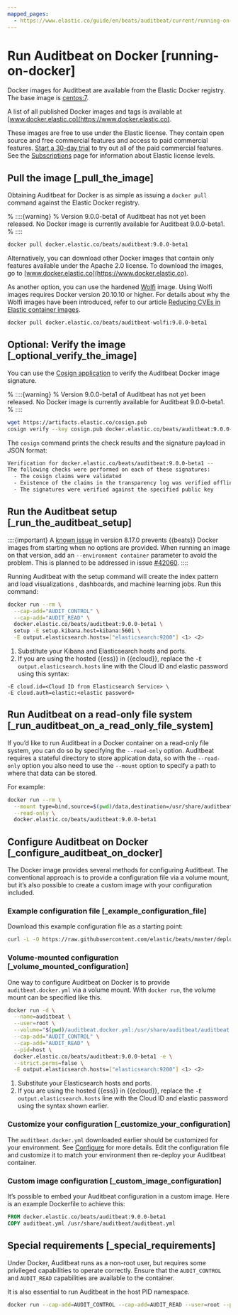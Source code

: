 ```yaml
---
mapped_pages:
  - https://www.elastic.co/guide/en/beats/auditbeat/current/running-on-docker.html
---
```


# Run Auditbeat on Docker [running-on-docker]

Docker images for Auditbeat are available from the Elastic Docker registry. The base image is [centos:7](https://hub.docker.com/_/centos/).

A list of all published Docker images and tags is available at [www.docker.elastic.co](https://www.docker.elastic.co).

These images are free to use under the Elastic license. They contain open source and free commercial features and access to paid commercial features. [Start a 30-day trial](docs-content://deploy-manage/license/manage-your-license-in-self-managed-cluster.md) to try out all of the paid commercial features. See the [Subscriptions](https://www.elastic.co/subscriptions) page for information about Elastic license levels.

## Pull the image [_pull_the_image]

Obtaining Auditbeat for Docker is as simple as issuing a `docker pull` command against the Elastic Docker registry.

% ::::{warning}
% Version 9.0.0-beta1 of Auditbeat has not yet been released. No Docker image is currently available for Auditbeat 9.0.0-beta1.
% ::::


```sh
docker pull docker.elastic.co/beats/auditbeat:9.0.0-beta1
```

Alternatively, you can download other Docker images that contain only features available under the Apache 2.0 license. To download the images, go to [www.docker.elastic.co](https://www.docker.elastic.co).

As another option, you can use the hardened [Wolfi](https://wolfi.dev/) image. Using Wolfi images requires Docker version 20.10.10 or higher. For details about why the Wolfi images have been introduced, refer to our article [Reducing CVEs in Elastic container images](https://www.elastic.co/blog/reducing-cves-in-elastic-container-images).

```bash
docker pull docker.elastic.co/beats/auditbeat-wolfi:9.0.0-beta1
```


## Optional: Verify the image [_optional_verify_the_image]

You can use the [Cosign application](https://docs.sigstore.dev/cosign/installation/) to verify the Auditbeat Docker image signature.

% ::::{warning}
% Version 9.0.0-beta1 of Auditbeat has not yet been released. No Docker image is currently available for Auditbeat 9.0.0-beta1.
% ::::


```sh
wget https://artifacts.elastic.co/cosign.pub
cosign verify --key cosign.pub docker.elastic.co/beats/auditbeat:9.0.0-beta1
```

The `cosign` command prints the check results and the signature payload in JSON format:

```sh
Verification for docker.elastic.co/beats/auditbeat:9.0.0-beta1 --
The following checks were performed on each of these signatures:
  - The cosign claims were validated
  - Existence of the claims in the transparency log was verified offline
  - The signatures were verified against the specified public key
```


## Run the Auditbeat setup [_run_the_auditbeat_setup]

::::{important}
A [known issue](https://github.com/elastic/beats/issues/42038) in version 8.17.0 prevents {{beats}} Docker images from starting when no options are provided. When running an image on that version, add an `--environment container` parameter to avoid the problem. This is planned to be addressed in issue [#42060](https://github.com/elastic/beats/pull/42060).
::::


Running Auditbeat with the setup command will create the index pattern and load visualizations , dashboards, and machine learning jobs.  Run this command:

```sh
docker run --rm \
  --cap-add="AUDIT_CONTROL" \
  --cap-add="AUDIT_READ" \
  docker.elastic.co/beats/auditbeat:9.0.0-beta1 \
  setup -E setup.kibana.host=kibana:5601 \
  -E output.elasticsearch.hosts=["elasticsearch:9200"] <1> <2>
```

1. Substitute your Kibana and Elasticsearch hosts and ports.
2. If you are using the hosted {{ess}} in {{ecloud}}, replace the `-E output.elasticsearch.hosts` line with the Cloud ID and elastic password using this syntax:


```shell
-E cloud.id=<Cloud ID from Elasticsearch Service> \
-E cloud.auth=elastic:<elastic password>
```


## Run Auditbeat on a read-only file system [_run_auditbeat_on_a_read_only_file_system]

If you’d like to run Auditbeat in a Docker container on a read-only file system, you can do so by specifying the `--read-only` option. Auditbeat requires a stateful directory to store application data, so with the `--read-only` option you also need to use the `--mount` option to specify a path to where that data can be stored.

For example:

```sh
docker run --rm \
  --mount type=bind,source=$(pwd)/data,destination=/usr/share/auditbeat/data \
  --read-only \
  docker.elastic.co/beats/auditbeat:9.0.0-beta1
```


## Configure Auditbeat on Docker [_configure_auditbeat_on_docker]

The Docker image provides several methods for configuring Auditbeat. The conventional approach is to provide a configuration file via a volume mount, but it’s also possible to create a custom image with your configuration included.

### Example configuration file [_example_configuration_file]

Download this example configuration file as a starting point:

```sh
curl -L -O https://raw.githubusercontent.com/elastic/beats/master/deploy/docker/auditbeat.docker.yml
```


### Volume-mounted configuration [_volume_mounted_configuration]

One way to configure Auditbeat on Docker is to provide `auditbeat.docker.yml` via a volume mount. With `docker run`, the volume mount can be specified like this.

```sh
docker run -d \
  --name=auditbeat \
  --user=root \
  --volume="$(pwd)/auditbeat.docker.yml:/usr/share/auditbeat/auditbeat.yml:ro" \
  --cap-add="AUDIT_CONTROL" \
  --cap-add="AUDIT_READ" \
  --pid=host \
  docker.elastic.co/beats/auditbeat:9.0.0-beta1 -e \
  --strict.perms=false \
  -E output.elasticsearch.hosts=["elasticsearch:9200"] <1> <2>
```

1. Substitute your Elasticsearch hosts and ports.
2. If you are using the hosted {{ess}} in {{ecloud}}, replace the `-E output.elasticsearch.hosts` line with the Cloud ID and elastic password using the syntax shown earlier.



### Customize your configuration [_customize_your_configuration]

The `auditbeat.docker.yml` downloaded earlier should be customized for your environment. See [Configure](/reference/auditbeat/configuring-howto-auditbeat.md) for more details. Edit the configuration file and customize it to match your environment then re-deploy your Auditbeat container.


### Custom image configuration [_custom_image_configuration]

It’s possible to embed your Auditbeat configuration in a custom image. Here is an example Dockerfile to achieve this:

```dockerfile
FROM docker.elastic.co/beats/auditbeat:9.0.0-beta1
COPY auditbeat.yml /usr/share/auditbeat/auditbeat.yml
```



## Special requirements [_special_requirements]

Under Docker, Auditbeat runs as a non-root user, but requires some privileged capabilities to operate correctly. Ensure that the `AUDIT_CONTROL` and `AUDIT_READ` capabilities are available to the container.

It is also essential to run Auditbeat in the host PID namespace.

```sh
docker run --cap-add=AUDIT_CONTROL --cap-add=AUDIT_READ --user=root --pid=host docker.elastic.co/beats/auditbeat:9.0.0-beta1
```


